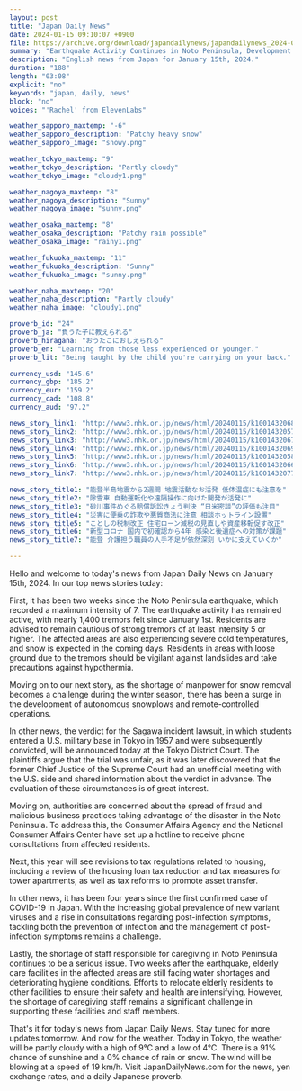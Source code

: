 ```yaml
---
layout: post
title: "Japan Daily News"
date: 2024-01-15 09:10:07 +0900
file: https://archive.org/download/japandailynews/japandailynews_2024-01-15.mp3
summary: "Earthquake Activity Continues in Noto Peninsula, Development of Autonomous Snowplows, and Landmark Ruling in Sagawa Incident Lawsuit, & more…"
description: "English news from Japan for January 15th, 2024."
duration: "188"
length: "03:08"
explicit: "no"
keywords: "japan, daily, news"
block: "no"
voices: "'Rachel' from ElevenLabs"

weather_sapporo_maxtemp: "-6"
weather_sapporo_description: "Patchy heavy snow"
weather_sapporo_image: "snowy.png"

weather_tokyo_maxtemp: "9"
weather_tokyo_description: "Partly cloudy"
weather_tokyo_image: "cloudy1.png"

weather_nagoya_maxtemp: "8"
weather_nagoya_description: "Sunny"
weather_nagoya_image: "sunny.png"

weather_osaka_maxtemp: "8"
weather_osaka_description: "Patchy rain possible"
weather_osaka_image: "rainy1.png"

weather_fukuoka_maxtemp: "11"
weather_fukuoka_description: "Sunny"
weather_fukuoka_image: "sunny.png"

weather_naha_maxtemp: "20"
weather_naha_description: "Partly cloudy"
weather_naha_image: "cloudy1.png"

proverb_id: "24"
proverb_ja: "負うた子に教えられる"
proverb_hiragana: "おうたこにおしえられる"
proverb_en: "Learning from those less experienced or younger."
proverb_lit: "Being taught by the child you're carrying on your back."

currency_usd: "145.6"
currency_gbp: "185.2"
currency_eur: "159.2"
currency_cad: "108.8"
currency_aud: "97.2"

news_story_link1: "http://www3.nhk.or.jp/news/html/20240115/k10014320681000.html"
news_story_link2: "http://www3.nhk.or.jp/news/html/20240115/k10014320571000.html"
news_story_link3: "http://www3.nhk.or.jp/news/html/20240115/k10014320671000.html"
news_story_link4: "http://www3.nhk.or.jp/news/html/20240115/k10014320691000.html"
news_story_link5: "http://www3.nhk.or.jp/news/html/20240115/k10014320581000.html"
news_story_link6: "http://www3.nhk.or.jp/news/html/20240115/k10014320661000.html"
news_story_link7: "http://www3.nhk.or.jp/news/html/20240115/k10014320771000.html"

news_story_title1: "能登半島地震から2週間 地震活動なお活発 低体温症にも注意を"
news_story_title2: "除雪車 自動運転化や遠隔操作に向けた開発が活発に"
news_story_title3: "砂川事件めぐる賠償訴訟きょう判決 “日米密談”の評価も注目"
news_story_title4: "災害に便乗の詐欺や悪質商法に注意 相談ホットライン設置"
news_story_title5: "ことしの税制改正 住宅ローン減税の見直しや資産移転促す改正"
news_story_title6: "新型コロナ 国内で初確認から4年 感染と後遺症への対策が課題"
news_story_title7: "能登 介護担う職員の人手不足が依然深刻 いかに支えていくか"

---
```


Hello and welcome to today's news from Japan Daily News on January 15th, 2024. In our top news stories today:

First, it has been two weeks since the Noto Peninsula earthquake, which recorded a maximum intensity of 7. The earthquake activity has remained active, with nearly 1,400 tremors felt since January 1st. Residents are advised to remain cautious of strong tremors of at least intensity 5 or higher. The affected areas are also experiencing severe cold temperatures, and snow is expected in the coming days. Residents in areas with loose ground due to the tremors should be vigilant against landslides and take precautions against hypothermia.

Moving on to our next story, as the shortage of manpower for snow removal becomes a challenge during the winter season, there has been a surge in the development of autonomous snowplows and remote-controlled operations.

In other news, the verdict for the Sagawa incident lawsuit, in which students entered a U.S. military base in Tokyo in 1957 and were subsequently convicted, will be announced today at the Tokyo District Court. The plaintiffs argue that the trial was unfair, as it was later discovered that the former Chief Justice of the Supreme Court had an unofficial meeting with the U.S. side and shared information about the verdict in advance. The evaluation of these circumstances is of great interest.

Moving on, authorities are concerned about the spread of fraud and malicious business practices taking advantage of the disaster in the Noto Peninsula. To address this, the Consumer Affairs Agency and the National Consumer Affairs Center have set up a hotline to receive phone consultations from affected residents.

Next, this year will see revisions to tax regulations related to housing, including a review of the housing loan tax reduction and tax measures for tower apartments, as well as tax reforms to promote asset transfer.

In other news, it has been four years since the first confirmed case of COVID-19 in Japan. With the increasing global prevalence of new variant viruses and a rise in consultations regarding post-infection symptoms, tackling both the prevention of infection and the management of post-infection symptoms remains a challenge.

Lastly, the shortage of staff responsible for caregiving in Noto Peninsula continues to be a serious issue. Two weeks after the earthquake, elderly care facilities in the affected areas are still facing water shortages and deteriorating hygiene conditions. Efforts to relocate elderly residents to other facilities to ensure their safety and health are intensifying. However, the shortage of caregiving staff remains a significant challenge in supporting these facilities and staff members.

That's it for today's news from Japan Daily News. Stay tuned for more updates tomorrow. And now for the weather. Today in Tokyo, the weather will be partly cloudy with a high of 9°C and a low of 4°C. There is a 91% chance of sunshine and a 0% chance of rain or snow. The wind will be blowing at a speed of 19 km/h.  Visit JapanDailyNews.com for the news, yen exchange rates, and a daily Japanese proverb.
